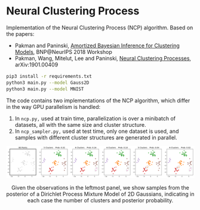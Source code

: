 # Neural Clustering Process
Implementation of the Neural Clustering Process (NCP) algorithm.
Based on the papers:

- Pakman and Paninski, [Amortized Bayesian Inference for Clustering Models](https://arxiv.org/abs/1811.09747), BNP@NeurIPS 2018 Workshop
- Pakman, Wang, Mitelut, Lee and Paninski, [Neural Clustering Processes](https://arxiv.org/abs/1901.00409), arXiv:1901.00409

```bash
pip3 install -r requirements.txt
python3 main.py --model Gauss2D
python3 main.py --model MNIST
```

The code contains two implementations of the NCP algorithm, which differ in the way GPU parallelism is handled:
1. In ```ncp.py,``` used at train time, parallelization is over a minibatch of datasets, all with the same size and cluster structure.
2. In ```ncp_sampler.py,``` used at test time, only one dataset is used, and samples with different cluster structures are generated in parallel.




<p align="center"> 
<img src="assets/fig1.png">
</p>

<p align="center"> 
Given the observations in the leftmost panel, we show samples from the posterior of a Dirichlet Process Mixture Model of 2D Gaussians, 
indicating in each case the number of clusters and posterior probability. 
</p>
